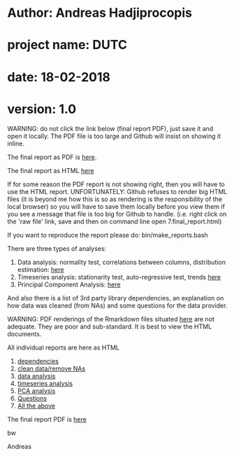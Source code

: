 # Author: Andreas Hadjiprocopis
# project name: DUTC
# date: 18-02-2018
# version: 1.0

WARNING: do not click the link below (final report PDF), just save it and open it locally. The PDF file
is too large and Github will insist on showing it inline.

The final report as PDF is [here](../master/RMARKDOWN_OUT_REPORTS/7.final_report.pdf).

The final report as HTML [here](../master/RMARKDOWN_OUT_REPORTS/7.final_report.html)

If for some reason the PDF report is not showing right, then
you will have to use the HTML report.
UNFORTUNATELY: Github refuses to render big HTML files
(it is beyond me how this is so as rendering is the responsibility of the local browser)
so you will have to save them locally before you view them if you see a message that file is too big for Github to handle.
(i.e. right click on the 'raw file' link, save and then on command line open 7.final_report.html)

If you want to reproduce the report please do:  bin/make_reports.bash

There are three types of analyses:
1. Data analysis: normality test, correlations between columns, distribution estimation: [here](../master/RMARKDOWN-REPORTS/timeseries.html)
2. Timeseries analysis: stationarity test, auto-regressive test, trends [here](../master/RMARKDOWN-REPORTS/timeseries.html)
3. Principal Component Analysis: [here](../master/RMARKDOWN-REPORTS/pca.html)

And also there is a list of 3rd party library dependencies,
an explanation on how data was cleaned (from NAs) and some questions
for the data provider.

WARNING: PDF renderings of the Rmarkdown files situated [here](../master/RMARKDOWN_IN)
are not adequate. They are poor and sub-standard. It is best to
view the HTML documents.

All individual reports are here as HTML
1. [dependencies](../master/RMARKDOWN_OUT_REPORTS/1.dependencies.html)
2. [clean data/remove NAs](../master/RMARKDOWN_OUT_REPORTS/2.clean_dataset.html)
3. [data analysis](../master/RMARKDOWN_OUT_REPORTS/3.data.html)
4. [timeseries analysis](../master/RMARKDOWN_OUT_REPORTS/4.timeseries.html)
5. [PCA analysis](../master/RMARKDOWN_OUT_REPORTS/5.pca.html)
6. [Questions](../master/RMARKDOWN_OUT_REPORTS/6.questions.html)
7. [All the above](../master/RMARKDOWN_OUT_REPORTS/7.final_report.html)

The final report PDF is [here](../master/RMARKDOWN_OUT_REPORTS/7.final_report.pdf)

bw

Andreas
